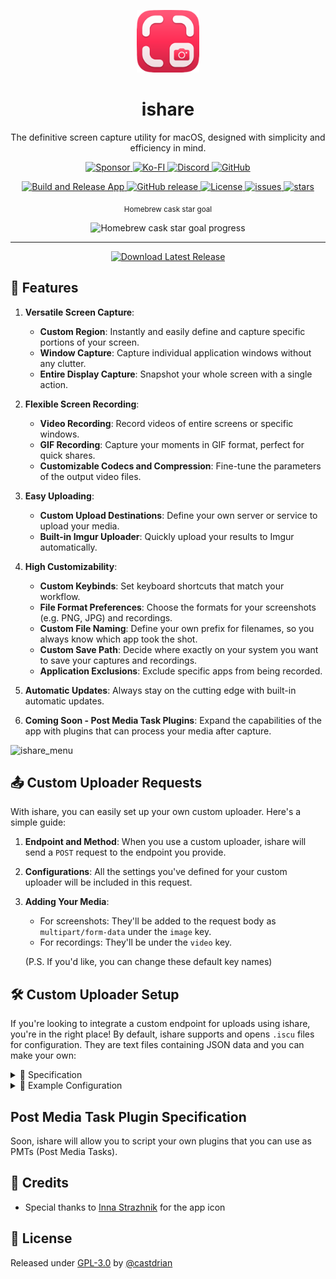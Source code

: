 <p align="center">
  <img src="/ishare/Util/Assets.xcassets/AppIcon.appiconset/AppIcon-128.png" alt="ishare logo" width="100">
  <h1 align="center">ishare</h1>
  <p align="center">The definitive screen capture utility for macOS, designed with simplicity and efficiency in mind.</p>
</p>

<p align="center">
  <a href="https://github.com/sponsors/castdrian">
    <img src="https://img.shields.io/badge/sponsor-30363D?style=for-the-badge&logo=GitHub-Sponsors&logoColor=#white" alt="Sponsor">
  </a>
  <a href="https://ko-fi.com/castdrian">
    <img src="https://img.shields.io/badge/Ko--fi-F16061?style=for-the-badge&logo=ko-fi&logoColor=white" alt="Ko-FI">
  </a>
  <a href="https://discord.gg/sX4KYzu5pX">
    <img src="https://img.shields.io/badge/Discord-5865F2?style=for-the-badge&logo=discord&logoColor=white" alt="Discord">
  </a>
  <a href="https://github.com/castdrian/ishare">
    <img src="https://img.shields.io/badge/GitHub-100000?style=for-the-badge&logo=github&logoColor=white" alt="GitHub">
  </a>
</p>

<p align="center">
  <a href="https://github.com/castdrian/ishare/actions?query=workflow:'Build+and+Release+App'">
    <img src="https://github.com/castdrian/ishare/workflows/Build%20and%20Release%20App/badge.svg" alt="Build and Release App">
  </a>
  <a href="https://github.com/castdrian/ishare/releases/">
    <img src="https://img.shields.io/github/release/castdrian/ishare?include_prereleases=&sort=semver&color=blue" alt="GitHub release">
  </a>
  <a href="#license">
    <img src="https://img.shields.io/badge/License-GPL--3.0-blue" alt="License">
  </a>
  <a href="https://github.com/castdrian/ishare/issues">
    <img src="https://img.shields.io/github/issues/castdrian/ishare" alt="issues">
  </a>
  <a href="https://github.com/castdrian/ishare">
    <img src="https://img.shields.io/github/stars/castdrian/ishare?style=social" alt="stars">
  </a>
</p>
<p align="center">
  <sub align="center">Homebrew cask star goal</sub>
  <p align="center">
    <img src="https://progress-bar.dev/49/?width=500" alt="Homebrew cask star goal progress">
  </p>
</p>

---

<p align="center">
  <a href="https://github.com/castdrian/ishare/releases/latest/download/ishare_macOS.zip" download>
    <img src="https://www.dmo-app.com/wp-content/uploads/2022/05/mac-download-button-1.png" alt="Download Latest Release" width="200">
  </a>
</p>

## 🚀 Features
1. **Versatile Screen Capture**: 
    - **Custom Region**: Instantly and easily define and capture specific portions of your screen.
    - **Window Capture**: Capture individual application windows without any clutter.
    - **Entire Display Capture**: Snapshot your whole screen with a single action.

2. **Flexible Screen Recording**:
    - **Video Recording**: Record videos of entire screens or specific windows.
    - **GIF Recording**: Capture your moments in GIF format, perfect for quick shares.
    - **Customizable Codecs and Compression**: Fine-tune the parameters of the output video files.

3. **Easy Uploading**:
    - **Custom Upload Destinations**: Define your own server or service to upload your media.
    - **Built-in Imgur Uploader**: Quickly upload your results to Imgur automatically.

4. **High Customizability**:
    - **Custom Keybinds**: Set keyboard shortcuts that match your workflow.
    - **File Format Preferences**: Choose the formats for your screenshots (e.g. PNG, JPG) and recordings.
    - **Custom File Naming**: Define your own prefix for filenames, so you always know which app took the shot.
    - **Custom Save Path**: Decide where exactly on your system you want to save your captures and recordings.
    - **Application Exclusions**: Exclude specific apps from being recorded.

5. **Automatic Updates**: Always stay on the cutting edge with built-in automatic updates.

6. **Coming Soon - Post Media Task Plugins**: Expand the capabilities of the app with plugins that can process your media after capture.

![ishare_menu](https://github.com/iGerman00/ishare/assets/36676880/3a546afb-90ee-4b85-8b38-6029ccd67565)

## 📤 Custom Uploader Requests

With ishare, you can easily set up your own custom uploader. Here's a simple guide:

1. **Endpoint and Method**: When you use a custom uploader, ishare will send a `POST` request to the endpoint you provide.
  
2. **Configurations**: All the settings you've defined for your custom uploader will be included in this request.
  
3. **Adding Your Media**:
   - For screenshots: They'll be added to the request body as `multipart/form-data` under the `image` key.
   - For recordings: They'll be under the `video` key.

   (P.S. If you'd like, you can change these default key names)

## 🛠 Custom Uploader Setup

If you're looking to integrate a custom endpoint for uploads using ishare, you're in the right place! By default, ishare supports and opens `.iscu` files for configuration. They are text files containing JSON data and you can make your own:

<details>
  <summary>
    📝 Specification
  </summary>
  
- **name** (string):\
  What would you like to call your custom uploader? This is its display name, making it easy to identify.
  
- **requestUrl** (string):\
  Where should ishare send the files? In the example, swap out `example.com/upload` with your specific upload URL.
  
- **headers** (optional, object):\
  Need to send any extra headers? Add them here as key-value pairs, with the key being the header name and the value being its associated data.
  
- **formData** (optional, object):\
  If you need extra form fields in the upload, specify them here. Similarly, use key-value pairs where the key is the form field name and the value is the field content.

- **fileFormName** (optional, string):\
  Want a different file name for the `multipart/form-data` request? Specify it here.
  
- **responseProp** (string):\
  Once the file is uploaded, where can we find its URL in the response? Swap out `"url"` for the specific JSON property path.

</details>

<details>
  <summary>
    🌟 Example Configuration
  </summary>
  
```json
{
  "name": "ishare custom uploader",
  "requestUrl": "example.com/upload",
  "headers": { "Authorization": "Basic 0123456789" },
  "formData": { "key": "value" },
  "fileFormName": "image",
  "responseProp": "url"
}
```

Above is an example custom uploader for ishare. It sends uploads to `example.com/upload`, uses an authorization header, and includes additional form data. In the response, it expects to receive JSON with the property `"url"` containing the URL of your upload.

</details>

## Post Media Task Plugin Specification

Soon, ishare will allow you to script your own plugins that you can use as PMTs (Post Media Tasks).

## 🙌 Credits
- Special thanks to [Inna Strazhnik](https://www.behance.net/strazhnik) for the app icon

## 📜 License
Released under [GPL-3.0](/LICENSE) by [@castdrian](https://github.com/castdrian)

